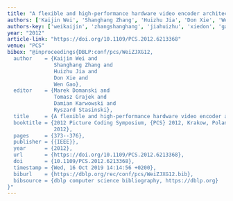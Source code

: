 ```yaml
---
title: "A flexible and high-performance hardware video encoder architecture"
authors: ['Kaijin Wei', 'Shanghang Zhang', 'Huizhu Jia', 'Don Xie', 'Wen Gao 0001']
authors-key: ['weikaijin', 'zhangshanghang', 'jiahuizhu', 'xiedon', 'gaowen']
year: "2012"
article-link: "https://doi.org/10.1109/PCS.2012.6213368"
venue: "PCS"
bibex: "@inproceedings{DBLP:conf/pcs/WeiZJXG12,
  author    = {Kaijin Wei and
               Shanghang Zhang and
               Huizhu Jia and
               Don Xie and
               Wen Gao},
  editor    = {Marek Domanski and
               Tomasz Grajek and
               Damian Karwowski and
               Ryszard Stasinski},
  title     = {A flexible and high-performance hardware video encoder architecture},
  booktitle = {2012 Picture Coding Symposium, {PCS} 2012, Krakow, Poland, May 7-9,
               2012},
  pages     = {373--376},
  publisher = {{IEEE}},
  year      = {2012},
  url       = {https://doi.org/10.1109/PCS.2012.6213368},
  doi       = {10.1109/PCS.2012.6213368},
  timestamp = {Wed, 16 Oct 2019 14:14:56 +0200},
  biburl    = {https://dblp.org/rec/conf/pcs/WeiZJXG12.bib},
  bibsource = {dblp computer science bibliography, https://dblp.org}
}"
---
```

